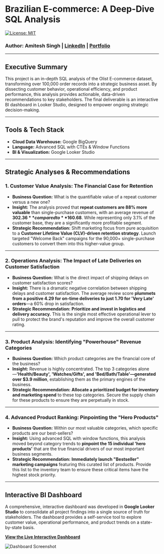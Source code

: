 # Brazilian E-commerce: A Deep-Dive SQL Analysis
[![License: MIT](https://img.shields.io/badge/License-MIT-yellow.svg)](https://opensource.org/licenses/MIT)
### Author: Amitesh Singh | [LinkedIn](https://www.linkedin.com/in/amiteshsingh2001/) | [Portfolio](https://sites.google.com/view/amitesh-singh-analytics)
---

## Executive Summary

This project is an in-depth SQL analysis of the Olist E-commerce dataset, transforming over 100,000 order records into a strategic business asset. By dissecting customer behavior, operational efficiency, and product performance, this analysis provides actionable, data-driven recommendations to key stakeholders. The final deliverable is an interactive BI dashboard in Looker Studio, designed to empower ongoing strategic decision-making.

---

## Tools & Tech Stack

* **Cloud Data Warehouse:** Google BigQuery
* **Language:** Advanced SQL with CTEs & Window Functions
* **BI & Visualization:** Google Looker Studio

---

## Strategic Analyses & Recommendations

### 1. Customer Value Analysis: The Financial Case for Retention

* **Business Question:** What is the quantifiable value of a repeat customer versus a new one?
* **Insight:** The analysis proved that **repeat customers are 88% more valuable** than single-purchase customers, with an average revenue of **$302.36** compared to **$160.68**. While representing only 3.1% of the customer base, they are a significantly more profitable segment.
* **Strategic Recommendation:** Shift marketing focus from pure acquisition to a **Customer Lifetime Value (CLV)-driven retention strategy**. Launch targeted "Welcome Back" campaigns for the 90,000+ single-purchase customers to convert them into this higher-value group.

---

### 2. Operations Analysis: The Impact of Late Deliveries on Customer Satisfaction

* **Business Question:** What is the direct impact of shipping delays on customer satisfaction scores?
* **Insight:** There is a dramatic negative correlation between shipping delays and customer satisfaction. The average review score **plummets from a positive 4.29 for on-time deliveries to just 1.70 for 'Very Late' orders**—a 60% drop in satisfaction.
* **Strategic Recommendation:** **Prioritize and invest in logistics and delivery accuracy.** This is the single most effective operational lever to pull to protect the brand's reputation and improve the overall customer rating.

---

### 3. Product Analysis: Identifying "Powerhouse" Revenue Categories

* **Business Question:** Which product categories are the financial core of the business?
* **Insight:** Revenue is highly concentrated. The top 3 categories alone—**'Health/Beauty', 'Watches/Gifts', and 'Bed/Bath/Table'—generated over $3.9 million**, establishing them as the primary engines of the business.
* **Strategic Recommendation:** **Allocate a prioritized budget for inventory and marketing spend** to these top categories. Secure the supply chain for these products to ensure they are perpetually in stock.

---

### 4. Advanced Product Ranking: Pinpointing the "Hero Products"

* **Business Question:** Within our most valuable categories, which specific products are our best-sellers?
* **Insight:** Using advanced SQL with window functions, this analysis moved beyond category trends to **pinpoint the 15 individual 'hero products'** that are the true financial drivers of our most important business segments.
* **Strategic Recommendation:** **Immediately launch "Bestseller" marketing campaigns** featuring this curated list of products. Provide this list to the inventory team to ensure these critical items have the highest stock priority.

---

## Interactive BI Dashboard

A comprehensive, interactive dashboard was developed in **Google Looker Studio** to consolidate all project findings into a single source of truth for stakeholders. The dashboard provides a self-service tool to explore customer value, operational performance, and product trends on a state-by-state basis.

**[View the Live Interactive Dashboard](https://lookerstudio.google.com/reporting/dae8637b-c91e-4a04-b64c-c2371deec7cf)**

![Dashboard Screenshot](https://github.com/user-attachments/assets/d56de82d-f8b5-45d4-badb-18ba86318748)
